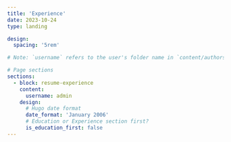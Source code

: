 ```yaml
---
title: 'Experience'
date: 2023-10-24
type: landing

design:
  spacing: '5rem'

# Note: `username` refers to the user's folder name in `content/authors/`

# Page sections
sections:
  - block: resume-experience
    content:
      username: admin
    design:
      # Hugo date format
      date_format: 'January 2006'
      # Education or Experience section first?
      is_education_first: false
---
```



<!-- 
#   - block: resume-skills
#     content:
#       title: Skills & Hobbies
#       username: admin
#     design:
#       show_skill_percentage: false
#   - block: resume-awards
#     content:
#       title: Awards
#       username: admin
#   - block: resume-languages
#     content:
#       title: Languages
#       username: admin
# --- -->
